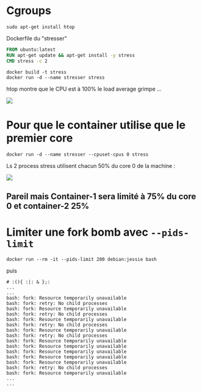 # Cgroups

`sudo apt-get install htop`

Dockerfile du "stresser"

```dockerfile
FROM ubuntu:latest
RUN apt-get update && apt-get install -y stress
CMD stress -c 2
```

```
docker build -t stress
docker run -d --name stresser stress
```

htop montre que le CPU est à  100% le load average grimpe ...

![](https://camo.githubusercontent.com/011bb47d3a0f23ee304647fd0464120134a48271/687474703a2f2f692e696d6775722e636f6d2f4c4232794e30742e706e67)


# Pour que le container utilise que le premier core

`docker run -d --name stresser --cpuset-cpus 0 stress`

Ls 2 process stress utilisent chacun 50% du core 0 de la machine :

![](https://camo.githubusercontent.com/a56c427a7063beaba1d2ef021b854cf99851bda3/687474703a2f2f692e696d6775722e636f6d2f494a50333162502e706e67)

## Pareil mais Container-1 sera limité à 75% du core 0 et container-2 25%

# Limiter une fork bomb avec `--pids-limit`

`docker run --rm -it --pids-limit 200 debian:jessie bash`

puis

```
# :(){ :|: & };:
...
...
bash: fork: Resource temporarily unavailable
bash: fork: retry: No child processes
bash: fork: Resource temporarily unavailable
bash: fork: retry: No child processes
bash: fork: Resource temporarily unavailable
bash: fork: retry: No child processes
bash: fork: Resource temporarily unavailable
bash: fork: retry: No child processes
bash: fork: Resource temporarily unavailable
bash: fork: Resource temporarily unavailable
bash: fork: Resource temporarily unavailable
bash: fork: Resource temporarily unavailable
bash: fork: Resource temporarily unavailable
bash: fork: retry: No child processes
bash: fork: Resource temporarily unavailable
...
...
```
